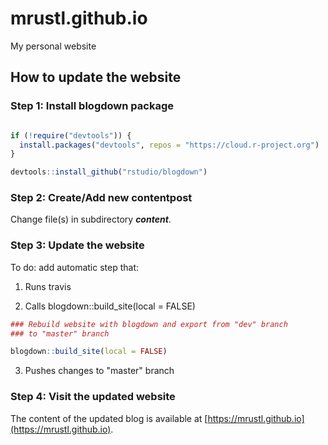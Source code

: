 # mrustl.github.io
My personal website

## How to update the website

### Step 1: Install blogdown package

```r

if (!require("devtools")) {
  install.packages("devtools", repos = "https://cloud.r-project.org")
}

devtools::install_github("rstudio/blogdown")
```

### Step 2: Create/Add new contentpost

Change file(s) in subdirectory ***content***.

### Step 3: Update the website

To do: add automatic step that: 

1. Runs travis 

2. Calls blogdown::build_site(local = FALSE)

```r
### Rebuild website with blogdown and export from "dev" branch 
### to "master" branch

blogdown::build_site(local = FALSE)
```

3. Pushes changes to "master" branch 

### Step 4: Visit the updated website

The content of the updated blog is available at [https://mrustl.github.io](https://mrustl.github.io).
